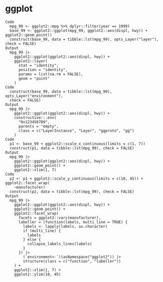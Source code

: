 # ggplot

    Code
      mpg_99 <- ggplot2::mpg %>% dplyr::filter(year == 1999)
      base_99 <- ggplot2::ggplot(mpg_99, ggplot2::aes(displ, hwy)) + ggplot2::geom_point()
      construct(base_99, data = tibble::lst(mpg_99), opts_Layer("layer"), check = FALSE)
    Output
      mpg_99 |>
        ggplot2::ggplot(ggplot2::aes(displ, hwy)) +
        ggplot2::layer(
          stat = "identity",
          position = "identity",
          params = list(na.rm = FALSE),
          geom = "point"
        )
    Code
      construct(base_99, data = tibble::lst(mpg_99), opts_Layer("environment"),
      check = FALSE)
    Output
      mpg_99 |>
        ggplot2::ggplot(ggplot2::aes(displ, hwy)) +
        constructive::.env(
          "0x123456789",
          parents = "empty",
          class = c("LayerInstance", "Layer", "ggproto", "gg")
        )
    Code
      p1 <- base_99 + ggplot2::scale_x_continuous(limits = c(1, 7))
      construct(p1, data = tibble::lst(mpg_99), check = FALSE)
    Output
      mpg_99 |>
        ggplot2::ggplot(ggplot2::aes(displ, hwy)) +
        ggplot2::geom_point() +
        ggplot2::xlim(1, 7)
    Code
      p2 <- p1 + ggplot2::scale_y_continuous(limits = c(10, 45)) + ggplot2::facet_wrap(
        ~manufacturer)
      construct(p2, data = tibble::lst(mpg_99), check = FALSE)
    Output
      mpg_99 |>
        ggplot2::ggplot(ggplot2::aes(displ, hwy)) +
        ggplot2::geom_point() +
        ggplot2::facet_wrap(
          facets = ggplot2::vars(manufacturer),
          labeller = (function(labels, multi_line = TRUE) {
            labels <- lapply(labels, as.character)
            if (multi_line) {
              labels
            } else {
              collapse_labels_lines(labels)
            }
          }) |>
            (`environment<-`)(asNamespace("ggplot2")) |>
            structure(class = c("function", "labeller"))
        ) +
        ggplot2::xlim(1, 7) +
        ggplot2::ylim(10, 45)

